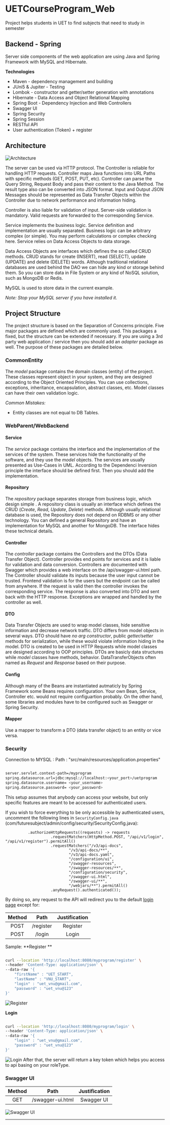 # UETCourseProgram_Web
Project helps students in UET to find subjects that need to study in semester
## Backend - Spring

Server side components of the web application are using Java and Spring Framework with MySQL and Hibernate.

__Technologies__
 - Maven - dependency management and building
 - JUni5 & Jupiter - Testing
 - Lombok - constructor and getter/setter generation with annotations
 - Hibernate - Data Access and Object Relational Mapping
 - Spring Boot - Dependency Injection and Web Controllers
 - Swagger UI
 - Spring Security
 - Spring Session
 - RESTful API
 - User authentication (Token) + register
 ## Architecture

![Architecture](architecture.png)

The server can be used via HTTP protocol. 
The Controller is reliable for handling HTTP requests. 
Controller maps Java functions into URL Paths with specific methods (GET, POST, PUT, etc).
Controller can parse the Query String, Request Body and pass their content to the Java Method.
The result type also can be converted into JSON format. 
Input and Output JSON Messages should be represented as Data Transfer Objects within the Controller due to network performance and information hiding. 

Controller is also liable for validation of input.
Server-side validation is mandatory.
Valid requests are forwarded to the corresponding Service. 

Service implements the business logic. 
Service definition and implementation are usually separated. 
Business logic can be arbitrary complex (or simple). 
You may perform calculations or complex checking here. 
Service relies on Data Access Objects to data storage. 

Data Access Objects are interfaces which defines the so called CRUD methods. 
CRUD stands for create (INSERT), read (SELECT), update (UPDATE) and delete (DELETE) words. 
Although traditional relational databases are used behind the DAO we can hide any kind or storage behind them. 
So you can store data in File System or any kind of NoSQL solution, such as MongoDB or Redis. 

MySQL is used to store data in the current example. 

_Note: Stop your MySQL server if you have installed it._

## Project Structure

The project structure is based on the Separation of Concerns principle.
Five major packages are defined which are commonly used. 
This packages a fixed, but the structure can be extended if necessary. 
If you are using a 3rd party web application / service then you should add an _adapter_ package as well. 
The purpose of these packages are detailed below. 

### CommonEntity
The _model_ package contains the domain classes (entity) of the project. 
These classes represent object in your system, and they are designed according to the Object Oriented Principles. 
You can use collections, exceptions, inheritance, encapsulation, abstract classes, etc.
Model classes can have their own validation logic. 

_Common Mistakes:_
 - Entity classes are not equal to DB Tables. 
### WebParent/WebBackend 

#### Service
The _service_ package contains the interface and the implementation of the services of the system. 
These services hide the functionality of the software, and they use the _model_ objects.
The services are usually presented as Use-Cases in UML. 
According to the Dependenci Inversion principle the interface should be defined first. 
Then you should add the implementation. 

#### Repository 
The _repository_ package separates storage from business logic, which design simple . 
A repository class is usually an interface which defines the CRUD (_Create_, _Read_, _Update_, _Delete_) methods.
Although usually relational database is used, the Repository does not depend on RDBMS or any other technology. 
You can defined a general Repository and have an implementation for MySQL and another for MongoDB. 
The interface hides these technical details. 

#### Controller

The _controller_ package contains the Controllers and the DTOs (Data Transfer Object).
Controller provides end points for services and it is liable for validation and data conversion.
Controllers are documented with Swagger which provides a web interface on the /api/swagger-ui.html path.
The Controller should validate its inputs because the user input cannot be trusted.
Frontend validation is for the users but the endpoint can be called from anywhere.
If the request is valid then the controller invokes the corresponding service.
The response is also converted into DTO and sent back with the HTTP response.
Exceptions are wrapped and handled by the controller as well.

#### DTO
Data Transfer Objects are used to wrap model classes, hide sensitive information and decrease network traffic.
DTO differs from model objects in several ways.
DTO should have _no arg constructor_, public _getter/setter_ methods for serialization, while these would violate information hiding in the model.
DTO is created to be used in HTTP Requests while model classes are designed according to OOP principles.
DTOs are basicly data structures while _model_ classes have methods, behavior.
DataTransferObjects often named as _Request_ and _Response_ based on their purpose.

#### Config 
Although many of the Beans are instantiated autmaticly by Spring Framework some Beans requires configuration.
Your own Bean, Service, Controller etc. would not require configuartion probably. 
On the other hand, some libraries and modules have to be configured such as Swagger or Spring Security.

#### Mapper 
Use a mapper to transform a DTO (data transfer object) to an entity or vice versa.

### Security

Connection to MYSQL :
Path : "src/main/resources/application.properties"
```bash

server.servlet.context-path=/myprogram
spring.datasource.url=jdbc:mysql://localhost:<your_port>/uetprogram  
spring.datasource.username= <your_username>
spring.datasource.password= <your_password>
```

This setup assumes that anybody can access your website, 
but only specific features are meant to be accessed for authenticated users.

If you wish to force everything to be only accessible by authenticated users, uncomment the following lines
in `SecurityConfig.java` (com/futuresubject/admin/config/security/SecurityConfig.java):

              .authorizeHttpRequests((requests) -> requests
                        .requestMatchers(HttpMethod.POST, "/api/v1/login", "/api/v1/register").permitAll()
                        .requestMatchers("/v3/api-docs",
                                "/v3/api-docs/**",
                                "/v3/api-docs.yaml",
                                "/configuration/ui",
                                "/swagger-resources",
                                "/swagger-resources/**",
                                "/configuration/security",
                                "/swagger-ui.html",
                                "/swagger-ui/**",
                                "/webjars/**").permitAll()
                        .anyRequest().authenticated());
		
By doing so, any request to the API will redirect you to the default [login page](#login) except for:
 
| Method |     Path  | Justification |
|:------:|:---------:|:-------------:|
| POST   | /register |   Register    |
| POST   | /login    |    Login      |

Sample:
**Register **
```bash

curl --location 'http://localhost:8080/myprogram/register' \
--header 'Content-Type: application/json' \
--data-raw '{
    "firstName" : "UET_START",
    "lastName" : "VNU_START",
    "login" : "uet_vnu@gmail.com",
    "password" : "uet_vnu@123"
}'

```
![Register](register.png)

**Login**
```bash

curl --location 'http://localhost:8080/myprogram/login' \
--header 'Content-Type: application/json' \
--data-raw '{
    "login" : "uet_vnu@gmail.com",
    "password" : "uet_vnu@123"
}'

```

![Login](login.png)
After that, the server will return a key token which helps you access to api basing on your roleType.

### Swagger UI
| Method |       Path       | Justification |
|:------:|:----------------:|:-------------:|
| GET    | /swagger-ui.html |   Swagger UI  |

![Swagger UI](swagger_ui.png)






 
 
 
 
 
 
 ---
